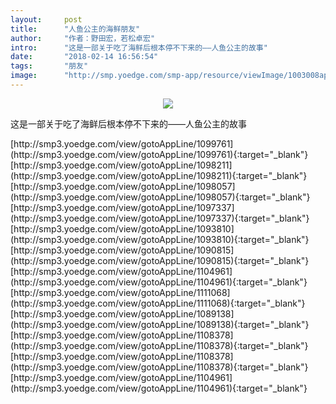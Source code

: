 ```yaml
---
layout:     post
title:      "人鱼公主的海鲜朋友"
author:     "作者：野田宏，若松卓宏"
intro:      "这是一部关于吃了海鲜后根本停不下来的——人鱼公主的故事"
date:       "2018-02-14 16:56:54"
tags:       "朋友"
image:      "http://smp.yoedge.com/smp-app/resource/viewImage/1003008appline.png"
---
```

<div style="text-align: center">
<p><img src="http://smp.yoedge.com/smp-app/resource/viewImage/1003008appline.png"/></p>
</div>
<p class="post-meta">
<span>这是一部关于吃了海鲜后根本停不下来的——人鱼公主的故事</span>
</p>
[http://smp3.yoedge.com/view/gotoAppLine/1099761](http://smp3.yoedge.com/view/gotoAppLine/1099761){:target="_blank"}
[http://smp3.yoedge.com/view/gotoAppLine/1098211](http://smp3.yoedge.com/view/gotoAppLine/1098211){:target="_blank"}
[http://smp3.yoedge.com/view/gotoAppLine/1098057](http://smp3.yoedge.com/view/gotoAppLine/1098057){:target="_blank"}
[http://smp3.yoedge.com/view/gotoAppLine/1097337](http://smp3.yoedge.com/view/gotoAppLine/1097337){:target="_blank"}
[http://smp3.yoedge.com/view/gotoAppLine/1093810](http://smp3.yoedge.com/view/gotoAppLine/1093810){:target="_blank"}
[http://smp3.yoedge.com/view/gotoAppLine/1090815](http://smp3.yoedge.com/view/gotoAppLine/1090815){:target="_blank"}
[http://smp3.yoedge.com/view/gotoAppLine/1104961](http://smp3.yoedge.com/view/gotoAppLine/1104961){:target="_blank"}
[http://smp3.yoedge.com/view/gotoAppLine/1111068](http://smp3.yoedge.com/view/gotoAppLine/1111068){:target="_blank"}
[http://smp3.yoedge.com/view/gotoAppLine/1089138](http://smp3.yoedge.com/view/gotoAppLine/1089138){:target="_blank"}
[http://smp3.yoedge.com/view/gotoAppLine/1108378](http://smp3.yoedge.com/view/gotoAppLine/1108378){:target="_blank"}
[http://smp3.yoedge.com/view/gotoAppLine/1108378](http://smp3.yoedge.com/view/gotoAppLine/1108378){:target="_blank"}
[http://smp3.yoedge.com/view/gotoAppLine/1104961](http://smp3.yoedge.com/view/gotoAppLine/1104961){:target="_blank"}


